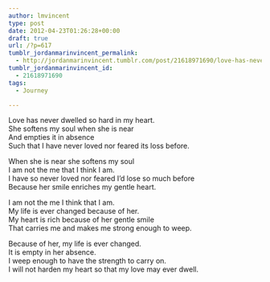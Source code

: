 ```yaml
---
author: lmvincent
type: post
date: 2012-04-23T01:26:28+00:00
draft: true
url: /?p=617
tumblr_jordanmarinvincent_permalink:
  - http://jordanmarinvincent.tumblr.com/post/21618971690/love-has-never-dwelled-so-hard-in-my-heart-she
tumblr_jordanmarinvincent_id:
  - 21618971690
tags:
  - Journey

---
```

Love has never dwelled so hard in my heart.  
She softens my soul when she is near  
And empties it in absence  
Such that I have never loved nor feared its loss before.

When she is near she softens my soul  
I am not the me that I think I am.  
I have so never loved nor feared I&rsquo;d lose so much before  
Because her smile enriches my gentle heart.

I am not the me I think that I am.  
My life is ever changed because of her.  
My heart is rich because of her gentle smile  
That carries me and makes me strong enough to weep.

Because of her, my life is ever changed.  
It is empty in her absence.  
I weep enough to have the strength to carry on.  
I will not harden my heart so that my love may ever dwell.
